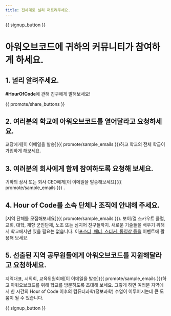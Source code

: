 ```yaml
---
title: 전세계로 널리 퍼트려주세요.
---
```


{{ signup_button }}

# 아워오브코드에 귀하의 커뮤니티가 참여하게 하세요.

## 1. 널리 알려주세요.

**#HourOfCode**에 관해 친구에게 말해보세요!

{{ promote/share_buttons }}

## 2. 여러분의 학교에 아워오브코드를 열어달라고 요청하세요.

교장에게[이 이메일을 발송]({{ promote/sample_emails }})하고 학교의 전체 학급이 가입하게 해보세요.

## 3. 여러분의 회사에게 함께 참여하도록 요청해 보세요.

귀하의 상사 또는 회사 CEO에게[이 이메일을 발송해보세요]({{ promote/sample_emails }}) .

## 4. Hour of Code를 소속 단체나 조직에 안내해 주세요.

[지역 단체를 모집해보세요]({{ promote/sample_emails }}). 보이/걸 스카우트 클럽, 교회, 대학, 재향 군인단체, 노조 또는 심지어 친구들까지. 새로운 기술들을 배우기 위해서 학교에서만 있을 필요는 없습니다. 이[포스터, 배너, 스티커, 동영상 등을](/promote/resources) 이벤트에 활용해 보세요.

## 5. 선출된 지역 공무원들에게 아워오브코드를 지원해달라고 요청하세요.

지역대표, 시의회, 교육위원회에[이 이메일을 발송]({{ promote/sample_emails }})하고 아워오브코드를 위해 학교를 방문하도록 초대해 보세요. 그렇게 하면 여러분 지역에서 한 시간의 Hour of Code 이후의 컴퓨터과학(정보과학) 수업이 이루어지는데 큰 도움이 될 수 있습니다.

{{ signup_button }}